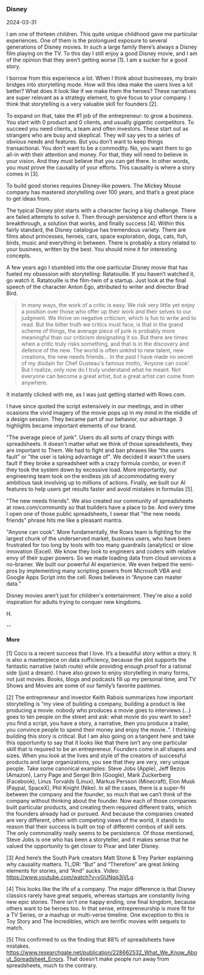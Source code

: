 ### Disney

2024-03-31 

I am one of thirteen children. This quite unique childhood gave me particular experiences. One of them is the prolongued exposure to several generations of Disney movies. In such a large family there’s always a Disney film playing on the TV. To this day I still enjoy a good Disney movie, and I am of the opinion that they aren’t getting worse [1]. I am a sucker for a good story. 

I borrow from this experience a lot. When I think about businesses, my brain bridges into storytelling mode. How will this idea make the users lives a lot better? What does it look like if we make them the heroes? These narratives are super relevant as a strategy element, to give focus to your company. I think that storytelling is a very valuable skill for founders [2].

To expand on that, take the #1 job of the entrepreneur: to grow a business. You start with 0 product and 0 clients, and usually gigantic competitors. To succeed you need clients, a team and often investors. These start out as strangers who are busy and skeptical. They will say yes to a series of obvious needs and features. But you don’t want to keep things transactional. You don’t want to be a commodity. No, you want them to go all-in with their attention and money. For that, they will need to believe in your vision. And they must believe that you can get there. In other words, you must prove the causality of your efforts. This causality is where a story comes in [3]. 

To build good stories requires Disney-like powers. The Mickey Mouse company has mastered storytelling over 100 years, and that’s a great place to get ideas from.

The typical Disney plot starts with a character facing a big challenge. There are failed attempts to solve it. Then through persistence and effort there is a breakthrough, a solution that works, and finally success [4]. Within this fairly standard, the Disney catalogue has tremendous variety. There are films about princesses, heroes, cars, space exploration, dogs, cats, fish, birds, music and everything in between. There is probably a story related to your business, written by the best. You should mine it for interesting concepts.

A few years ago I stumbled into the one particular Disney movie that has fueled my obsession with storytelling: Ratatouille. If you haven’t watched it, go watch it. Ratatouille is the film-twin of a startup. Just look at the final speech of the character Anton Ego, attributed to writer and director Brad Bird.

> In many ways, the work of a critic is easy. We risk very little yet enjoy a position over those who offer up their work and their selves to our judgment. We thrive on negative criticism, which is fun to write and to read. But the bitter truth we critics must face, is that in the grand scheme of things, the average piece of junk is probably more meaningful than our criticism designating it so. But there are times when a critic truly risks something, and that is in the discovery and defence of the new. The world is often unkind to new talent, new creations, the new needs friends... In the past I have made no secret of my disdain for Chef Gusteau's famous motto, 'Anyone can cook'. But I realize, only now do I truly understand what he meant. Not everyone can become a great artist, but a great artist can come from anywhere.

It instantly clicked with me, as I was just getting started with Rows.com. 

I have since quoted the script extensively in our meetings, and in other ocasions the vivid imagery of the movie pops up in my mind in the middle of a design session. They became part of our behavior, our advantage. 3 highlights became important elements of our brand.

"The average piece of junk". Users do all sorts of crazy things with spreadsheets. It doesn't matter what we think of those spreadsheets, they are important to Them. We had to fight and ban phrases like “the users fault” or "the user is taking advantage of". We decided it wasn't the users fault if they broke a spreadsheet with a crazy formula combo, or even if they took the system down by excessive load. More importantly, our engineering team took on the endless job of accommodating every ambitious task involving up to millions of actions. Finally, we built our AI features to help users get results faster and avoid mistakes in formulas [5]. 

"The new needs friends". We also created our community of spreadsheets at rows.com/community so that builders have a place to be. And every time I open one of those public spreadsheets, I swear that "the new needs friends" phrase hits me like a pleasant mantra. 

"Anyone can cook". More fundamentally, the Rows team is fighting for the largest chunk of the underserved market, business users, who have been frustrated for too long by tools with too many guardrails (analytics) or slow innovation (Excel). We know they look to engineers and coders with relative envy of their super powers. So we made loading data from cloud services a no-brainer. We built our powerful AI experience. We even helped the semi-pros by implementing many scripting powers from Microsoft VBA and Google Apps Script into the cell. Rows believes in “Anyone can master data.”

Disney movies aren’t just for children's entertainment. They're also a solid inspiration for adults trying to conquer new kingdoms. 

H.

--  
#### More

[1] Coco is a recent success that I love. It’s a beautiful story within a story. It is also a masterpiece on data sufficiency, because the plot supports the fantastic narrative (wish route) while providing enough proof for a rational side (just a dream). I have also grown to enjoy storytelling in many forms, not just movies. Books, blogs and podcasts fill up my personal time, and TV Shows and Movies are some of our family’s favorite pastimes. 

[2] The entrepreneur and investor Keith Rabois summarizes how important storytelling is “my view of building a company, building a product is like producing a movie. nobody who produces a movie goes to interviews (...) goes to ten people on the street and ask: what movie do you want to see? you find a script, you have a story, a narrative, then you produce a trailer, you convince people to spend their money and enjoy the movie..”. I thinking building this story is critical. But I am also going on a tangent here and take this opportunity to say that it looks like that there isn’t any one particular skill that is required to be an entrepreneur. Founders come in all shapes and sizes. When you look at the lives and style of the creators of successful products and large organizations, you see that they are very, very unique people. Take some canonical examples: Steve Jobs (Apple), Jeff Bezos (Amazon), Larry Page and Sergei Brin (Google), Mark Zuckerberg (Facebook), Linus Torvalds (Linux), Markus Persson (Minecraft), Elon Musk (Paypal, SpaceX), Phil Knight (Nike). In all the cases, there is a super-fit between the company and the founder, so much that we can’t think of the company without thinking about the founder. Now each of those companies built particular products, and creating them required different traits, which the founders already had or pursued. And because the companies created are very different, often with competing views of the world, it stands to reason that their success is built on top of different combos of skill sets. The only commonality really seems to be persistence. Of those mentioned, Steve Jobs is one who has been a storyteller, and it makes sense that he valued the opportunity to get closer to Pixar and later Disney. 

[3] And here’s the South Park creators Matt Stone & Trey Parker explaining why causality matters. TL;DR: “But” and “Therefore” are great linking elements for stories, and “And” sucks. Video: https://www.youtube.com/watch?v=vGUNqq3jVLg.

[4] This looks like the life of a company. The major difference is that Disney classics rarely have great sequels, whereas startups are constantly living new epic stories. There isn’t one happy ending, one final kingdom, because others want to be heroes too. In that sense, entrepreneurship is more fit for a TV Series, or a mashup or multi-verse timeline. One exception to this is Toy Story and The Incredibles, which are terrific movies with sequels to match.

[5] This confirmed to us the finding that 88% of spreadsheets have mistakes. https://www.researchgate.net/publication/228662532_What_We_Know_About_Spreadsheet_Errors. That doesn’t make people run away from spreadsheets, much to the contrary.
